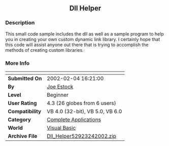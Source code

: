 ﻿<div align="center">

## Dll Helper


</div>

### Description

This small code sample includes the dll as well as a sample program to help you in creating your own custom dynamic link library. I certainly hope that this code will assist anyone out there that is trying to accomplish the methods of creating custom libraries.
 
### More Info
 


<span>             |<span>
---                |---
**Submitted On**   |2002-02-04 16:21:00
**By**             |[Joe Estock](https://github.com/Planet-Source-Code/PSCIndex/blob/master/ByAuthor/joe-estock.md)
**Level**          |Beginner
**User Rating**    |4.3 (26 globes from 6 users)
**Compatibility**  |VB 4\.0 \(32\-bit\), VB 5\.0, VB 6\.0
**Category**       |[Complete Applications](https://github.com/Planet-Source-Code/PSCIndex/blob/master/ByCategory/complete-applications__1-27.md)
**World**          |[Visual Basic](https://github.com/Planet-Source-Code/PSCIndex/blob/master/ByWorld/visual-basic.md)
**Archive File**   |[Dll\_Helper52923242002\.zip](https://github.com/Planet-Source-Code/joe-estock-dll-helper__1-31491/archive/master.zip)








